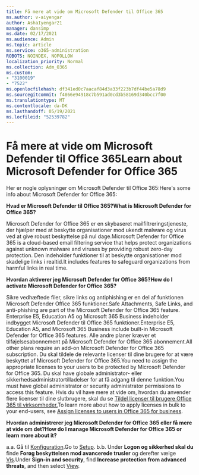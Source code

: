 ```yaml
---
title: Få mere at vide om Microsoft Defender til Office 365
ms.author: v-aiyengar
author: AshaIyengar21
manager: dansimp
ms.date: 02/17/2021
ms.audience: Admin
ms.topic: article
ms.service: o365-administration
ROBOTS: NOINDEX, NOFOLLOW
localization_priority: Normal
ms.collection: Adm_O365
ms.custom:
- "3100019"
- "7522"
ms.openlocfilehash: df341ed0c7aacaf84d3a33f223b7df44be5a78d9
ms.sourcegitcommit: f4866e94918c7b591ad0cd3b58169d340bcc7f00
ms.translationtype: MT
ms.contentlocale: da-DK
ms.lasthandoff: 05/19/2021
ms.locfileid: "52539782"
---
```

# <a name="learn-about-microsoft-defender-for-office-365"></a><span data-ttu-id="391d9-102">Få mere at vide om Microsoft Defender til Office 365</span><span class="sxs-lookup"><span data-stu-id="391d9-102">Learn about Microsoft Defender for Office 365</span></span>

<span data-ttu-id="391d9-103">Her er nogle oplysninger om Microsoft Defender til Office 365:</span><span class="sxs-lookup"><span data-stu-id="391d9-103">Here's some info about Microsoft Defender for Office 365:</span></span>

<span data-ttu-id="391d9-104">**Hvad er Microsoft Defender til Office 365?**</span><span class="sxs-lookup"><span data-stu-id="391d9-104">**What is Microsoft Defender for Office 365?**</span></span>

<span data-ttu-id="391d9-105">Microsoft Defender for Office 365 er en skybaseret mailfiltreringstjeneste, der hjælper med at beskytte organisationer mod ukendt malware og virus ved at give robust beskyttelse på nul dage.</span><span class="sxs-lookup"><span data-stu-id="391d9-105">Microsoft Defender for Office 365 is a cloud-based email filtering service that helps protect organizations against unknown malware and viruses by providing robust zero-day protection.</span></span> <span data-ttu-id="391d9-106">Den indeholder funktioner til at beskytte organisationer mod skadelige links i realtid.</span><span class="sxs-lookup"><span data-stu-id="391d9-106">It includes features to safeguard organizations from harmful links in real time.</span></span>

<span data-ttu-id="391d9-107">**Hvordan aktiverer jeg Microsoft Defender for Office 365?**</span><span class="sxs-lookup"><span data-stu-id="391d9-107">**How do I activate Microsoft Defender for Office 365?**</span></span>

<span data-ttu-id="391d9-108">Sikre vedhæftede filer, sikre links og antiphishing er en del af funktionen Microsoft Defender Office 365 funktioner.</span><span class="sxs-lookup"><span data-stu-id="391d9-108">Safe Attachments, Safe Links, and anti-phishing are part of the Microsoft Defender for Office 365 feature.</span></span> <span data-ttu-id="391d9-109">Enterprise E5, Education A5 og Microsoft 365 Business indeholder indbygget Microsoft Defender til Office 365 funktioner.</span><span class="sxs-lookup"><span data-stu-id="391d9-109">Enterprise E5, Education A5, and Microsoft 365 Business include built-in Microsoft Defender for Office 365 features.</span></span> <span data-ttu-id="391d9-110">Alle andre planer kræver et tilføjelsesabonnement på Microsoft Defender for Office 365 abonnement.</span><span class="sxs-lookup"><span data-stu-id="391d9-110">All other plans require an add-on Microsoft Defender for Office 365 subscription.</span></span> <span data-ttu-id="391d9-111">Du skal tildele de relevante licenser til dine brugere for at være beskyttet af Microsoft Defender for Office 365.</span><span class="sxs-lookup"><span data-stu-id="391d9-111">You need to assign the appropriate licenses to your users to be protected by Microsoft Defender for Office 365.</span></span> <span data-ttu-id="391d9-112">Du skal have globale administrator- eller sikkerhedsadministratortilladelser for at få adgang til denne funktion.</span><span class="sxs-lookup"><span data-stu-id="391d9-112">You must have global administrator or security administrator permissions to access this feature.</span></span> <span data-ttu-id="391d9-113">Hvis du vil have mere at vide om, hvordan du anvender flere licenser til dine slutbrugere, skal du se [Tildel licenser til brugere Office 365 til virksomheder.](https://go.microsoft.com/fwlink/?linkid=2093435)</span><span class="sxs-lookup"><span data-stu-id="391d9-113">To learn more about how to apply licenses in bulk to your end-users, see [Assign licenses to users in Office 365 for business](https://go.microsoft.com/fwlink/?linkid=2093435).</span></span>

<span data-ttu-id="391d9-114">**Hvordan administrerer jeg Microsoft Defender for Office 365 eller få mere at vide om det?**</span><span class="sxs-lookup"><span data-stu-id="391d9-114">**How do I manage Microsoft Defender for Office 365 or learn more about it?**</span></span>

<span data-ttu-id="391d9-115">a.</span><span class="sxs-lookup"><span data-stu-id="391d9-115">a.</span></span> <span data-ttu-id="391d9-116">Gå til [Konfiguration](https://go.microsoft.com/fwlink/p/?linkid=2075721).</span><span class="sxs-lookup"><span data-stu-id="391d9-116">Go to [Setup](https://go.microsoft.com/fwlink/p/?linkid=2075721).</span></span>
<span data-ttu-id="391d9-117">b.</span><span class="sxs-lookup"><span data-stu-id="391d9-117">b.</span></span> <span data-ttu-id="391d9-118">Under **Logon og sikkerhed skal du** finde **Forøg beskyttelsen mod avancerede trusler** og derefter vælge [Vis](https://go.microsoft.com/fwlink/?linkid=2109302).</span><span class="sxs-lookup"><span data-stu-id="391d9-118">Under **Sign-in and security**, find **Increase protection from advanced threats**, and then select [View](https://go.microsoft.com/fwlink/?linkid=2109302).</span></span>
